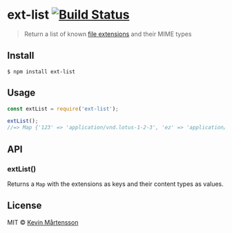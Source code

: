 # ext-list [![Build Status](http://img.shields.io/travis/kevva/ext-list.svg?style=flat)](https://travis-ci.org/kevva/ext-list)

> Return a list of known [file extensions](http://svn.apache.org/repos/asf/httpd/httpd/trunk/docs/conf/mime.types) and their MIME types


## Install

```
$ npm install ext-list
```


## Usage

```js
const extList = require('ext-list');

extList();
//=> Map {'123' => 'application/vnd.lotus-1-2-3', 'ez' => 'application/andrew-inset', ...}
```

## API

### extList()

Returns a `Map` with the extensions as keys and their content types as values.


## License

MIT © [Kevin Mårtensson](https://github.com/kevva)

